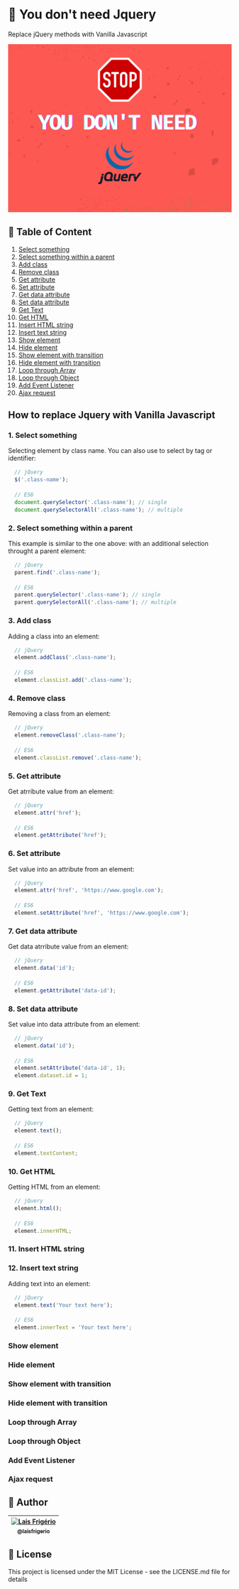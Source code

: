 # 🚫 You don't need Jquery

Replace jQuery methods with Vanilla Javascript

<p align="center">
  <a><img src="./images/cover-image-you-dont-need-jquery.png" alt="Capa do repositório escrito: You don't need jQuery" title="Capa do repositório escrito: You don't need jQuery"></a>
</p>

## 📝 Table of Content

1. [Select something](#1-select-something)
2. [Select something within a parent](#2-select-something-within-a-parent)
3. [Add class](#3-add-class)
4. [Remove class](#4-remove-class)
5. [Get attribute](#5-get-attribute)
6. [Set attribute](#6-set-attribute)
7. [Get data attribute](#7-get-data-attribute)
8. [Set data attribute](#8-set-data-attribute)
9. [Get Text](#9-get-text)
10. [Get HTML](#10-get-html)
11. [Insert HTML string](#11-insert-html-string)
12. [Insert text string](#12-insert-text-string)
13. [Show element](#show-element)
14. [Hide element](#hide-element)
15. [Show element with transition](#show-element-with-transition)
16. [Hide element with transition](#hide-element-with-transition)
17. [Loop through Array](#loop-through-array)
18. [Loop through Object](#loop-through-object)
19. [Add Event Listener](#add-event-listener)
20. [Ajax request](#ajax-request)

## How to replace Jquery with Vanilla Javascript

### 1. Select something

Selecting element by class name. You can also use to select by tag or identifier:

```js
  // jQuery
  $('.class-name');

  // ES6
  document.querySelector('.class-name'); // single
  document.querySelectorAll('.class-name'); // multiple
```

### 2. Select something within a parent

This example is similar to the one above: with an additional selection throught a parent element:

```js
  // jQuery
  parent.find('.class-name');

  // ES6
  parent.querySelector('.class-name'); // single
  parent.querySelectorAll('.class-name'); // multiple
```

### 3. Add class

Adding a class into an element:

```js
  // jQuery
  element.addClass('.class-name');

  // ES6
  element.classList.add('.class-name');
```

### 4. Remove class

Removing a class from an element:

```js
  // jQuery
  element.removeClass('.class-name');

  // ES6
  element.classList.remove('.class-name');
```

### 5. Get attribute

Get atrribute value from an element:

```js
  // jQuery
  element.attr('href');

  // ES6
  element.getAttribute('href');
```

### 6. Set attribute

Set value into an attribute from an element:

```js
  // jQuery
  element.attr('href', 'https://www.google.com');

  // ES6
  element.setAttribute('href', 'https://www.google.com');
```

### 7. Get data attribute

Get data atrribute value from an element:

```js
  // jQuery
  element.data('id');

  // ES6
  element.getAttribute('data-id');
```

### 8. Set data attribute

Set value into data attribute from an element:

```js
  // jQuery
  element.data('id');

  // ES6
  element.setAttribute('data-id', 1);
  element.dataset.id = 1;
```

### 9. Get Text

Getting text from an element:

```js
  // jQuery
  element.text();

  // ES6
  element.textContent;
```

### 10. Get HTML

Getting HTML from an element:

```js
  // jQuery
  element.html();

  // ES6
  element.innerHTML;
```

### 11. Insert HTML string

### 12. Insert text string

Adding text into an element:

```js
  // jQuery
  element.text('Your text here');

  // ES6
  element.innerText = 'Your text here';
```

### Show element

### Hide element

### Show element with transition

### Hide element with transition

### Loop through Array

### Loop through Object

### Add Event Listener

### Ajax request

## :woman: Author

| [<img src="https://avatars.githubusercontent.com/u/20709086?v=4" width="100px;" alt="Lais Frigério"/><br /><sub><b>@laisfrigerio</b></sub>](https://github.com/laisfrigerio)<br /> |
| :---: |

## 📄 License

This project is licensed under the MIT License - see the LICENSE.md file for details